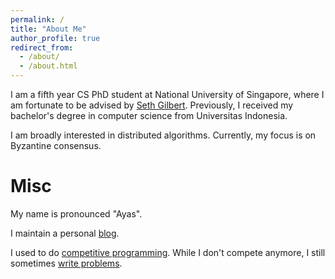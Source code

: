 ```yaml
---
permalink: /
title: "About Me"
author_profile: true
redirect_from: 
  - /about/
  - /about.html
---
```


I am a fifth year CS PhD student at National University of Singapore, where I am fortunate to be advised by [Seth Gilbert](https://www.comp.nus.edu.sg/~gilbert/). Previously, I received my bachelor's
degree in computer science from Universitas Indonesia.

I am broadly interested in distributed algorithms. Currently, my focus is on Byzantine consensus.

Misc
======

My name is pronounced "Ayas".

I maintain a personal [blog](https://ayazdz.me). 

I used to do [competitive programming](https://cphof.org/profile/ioi:5609). While I don't compete anymore, I still sometimes [write problems](https://ayazdz.me/blog/problems-ive-written/).
